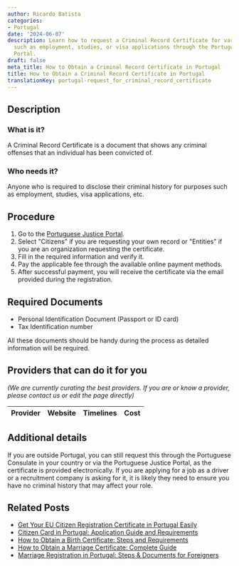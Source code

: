 ```yaml
---
author: Ricardo Batista
categories:
- Portugal
date: '2024-06-07'
description: Learn how to request a Criminal Record Certificate for various needs
  such as employment, studies, or visa applications through the Portuguese Justice
  Portal.
draft: false
meta_title: How to Obtain a Criminal Record Certificate in Portugal
title: How to Obtain a Criminal Record Certificate in Portugal
translationKey: portugal-request_for_criminal_record_certificate
---
```


## Description
### What is it?
A Criminal Record Certificate is a document that shows any criminal offenses that an individual has been convicted of.

### Who needs it?
Anyone who is required to disclose their criminal history for purposes such as employment, studies, visa applications, etc.

## Procedure
1. Go to the [Portuguese Justice Portal](https://justica.gov.pt/Registos/Criminal/Registo-Criminal).
2. Select "Citizens" if you are requesting your own record or "Entities" if you are an organization requesting the certificate.
3. Fill in the required information and verify it.
4. Pay the applicable fee through the available online payment methods.
5. After successful payment, you will receive the certificate via the email provided during the registration.
   
## Required Documents
- Personal Identification Document (Passport or ID card)
- Tax Identification number

All these documents should be handy during the process as detailed information will be required.

## Providers that can do it for you

_(We are currently curating the best providers. If you are or know a provider, please contact us or edit the page directly)_

| Provider        |     Website     |     Timelines    |       Cost      |
| --------------- | --------------- |  :-------------: | :-------------: |

## Additional details
If you are outside Portugal, you can still request this through the Portuguese Consulate in your country or via the Portuguese Justice Portal, as the certificate is provided electronically. If you are applying for a job as a driver or a recruitment company is asking for it, it is likely they need to ensure you have no criminal history that may affect your role.


## Related Posts

- [Get Your EU Citizen Registration Certificate in Portugal Easily](https://tramitit.com/guides/portugal/request_for_registration_certificate_for_eu_citizen/)
- [Citizen Card in Portugal: Application Guide and Requirements](https://tramitit.com/guides/portugal/request_for_citizen_card/)
- [How to Obtain a Birth Certificate: Steps and Requirements](https://tramitit.com/guides/portugal/request_for_birth_certificate/)
- [How to Obtain a Marriage Certificate: Complete Guide](https://tramitit.com/guides/portugal/request_for_marriage_certificate/)
- [Marriage Registration in Portugal: Steps & Documents for Foreigners](https://tramitit.com/guides/portugal/registration_of_marriage_of_foreign_citizen_in_portugal/)
